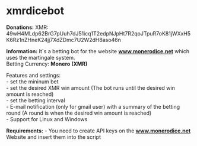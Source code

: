 # xmrdicebot

**Donations:** 
XMR: 49wH4MLdp62BrG7pUuh7dJ51icq1T2edpNJpHt7R2qoJTpuR7oK81jWXxH5K6Rz1nZHneK24jj7XdZDmc7U2W2dH8aso46n

**Information:**
It`s a betting bot for the website **www.monerodice.net** which uses the martingale system.  
Betting Currency: **Monero (XMR)**

Features and settings:  
	- set the mininum bet   
	- set the desired XMR win amount (The bot runs until the desired win amount is reached)  
	- set the betting interval  
	- E-mail notification (only for gmail user) with a summary of the betting round (A round is when the desired win amount is   reached)  
	- Support for Linux and Windows  


**Requirements:**
	- You need to create API keys on the **www.monerodice.net** Website and insert them into the script  